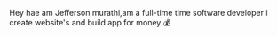 
Hey hae am Jefferson murathi,am a full-time time software developer i create website's and build app for money 💰
